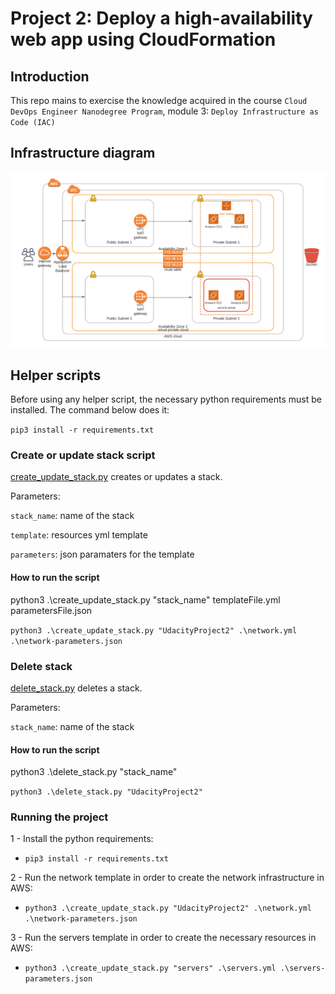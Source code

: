 # Project 2: Deploy a high-availability web app using CloudFormation

## Introduction

This repo mains to exercise the knowledge acquired in the course `Cloud DevOps Engineer Nanodegree Program`, module 3: `Deploy Infrastructure as Code (IAC)`

## Infrastructure diagram

![Diagram that represents the infrastructure develop in the CloudFormation script](/docs/images/project2.png)

## Helper scripts

Before using any helper script, the necessary python requirements must be installed. The command below does it:

`pip3 install -r requirements.txt`

### Create or update stack script

[create_update_stack.py](/src/create_update_stack.py) creates or updates a stack.

Parameters:

`stack_name`: name of the stack

`template`: resources yml template

`parameters`: json paramaters for the template

#### How to run the script

python3 .\create_update_stack.py "stack_name" templateFile.yml parametersFile.json

`python3 .\create_update_stack.py "UdacityProject2" .\network.yml .\network-parameters.json`

### Delete stack

[delete_stack.py](/src/delete_stack.py) deletes a stack.

Parameters:

`stack_name`: name of the stack

#### How to run the script

python3 .\delete_stack.py "stack_name"

`python3 .\delete_stack.py "UdacityProject2"`

### Running the project

1 - Install the python requirements:

- `pip3 install -r requirements.txt`

 2 - Run the network template in order to create the network infrastructure in AWS:

- `python3 .\create_update_stack.py "UdacityProject2" .\network.yml .\network-parameters.json`

 3 - Run the servers template in order to create the necessary resources in AWS:

 - `python3 .\create_update_stack.py "servers" .\servers.yml .\servers-parameters.json`


